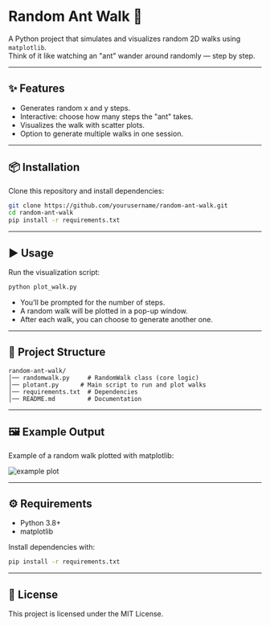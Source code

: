 # Random Ant Walk 🐜

A Python project that simulates and visualizes random 2D walks using `matplotlib`.  
Think of it like watching an "ant" wander around randomly — step by step.

---

## ✨ Features
- Generates random x and y steps.
- Interactive: choose how many steps the "ant" takes.
- Visualizes the walk with scatter plots.
- Option to generate multiple walks in one session.

---

## 📦 Installation
Clone this repository and install dependencies:

```bash
git clone https://github.com/yourusername/random-ant-walk.git
cd random-ant-walk
pip install -r requirements.txt
```

---

## ▶️ Usage
Run the visualization script:

```bash
python plot_walk.py
```

- You’ll be prompted for the number of steps.  
- A random walk will be plotted in a pop-up window.  
- After each walk, you can choose to generate another one.  

---

## 📂 Project Structure
```
random-ant-walk/
│── randomwalk.py     # RandomWalk class (core logic)
│── plotant.py      # Main script to run and plot walks
│── requirements.txt  # Dependencies
│── README.md         # Documentation
```

---

## 🖼 Example Output
Example of a random walk plotted with matplotlib:  

![example plot](example.png)

---

## ⚙️ Requirements
- Python 3.8+
- matplotlib

Install dependencies with:
```bash
pip install -r requirements.txt
```

---

## 📜 License
This project is licensed under the MIT License.
